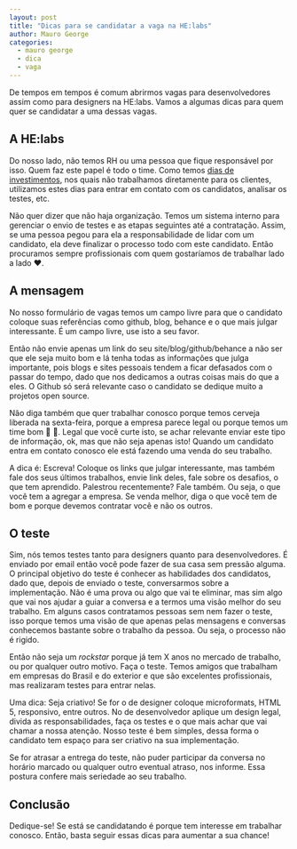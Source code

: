 ```yaml
---
layout: post
title: "Dicas para se candidatar a vaga na HE:labs"
author: Mauro George
categories:
  - mauro george
  - dica
  - vaga
---
```


De tempos em tempos é comum abrirmos vagas para desenvolvedores assim como para designers na HE:labs. Vamos a algumas dicas para quem quer se candidatar a uma dessas vagas.

<!--more-->

## A HE:labs

Do nosso lado, não temos RH ou uma pessoa que fique responsável por isso. Quem faz este papel é todo o time. Como temos [dias de investimentos](http://helabs.com.br/magica/), nos quais não trabalhamos diretamente para os clientes, utilizamos estes dias para entrar em contato com os candidatos, analisar os testes, etc.

Não quer dizer que não haja organização. Temos um sistema interno para gerenciar o envio de testes e as etapas seguintes até a contratação. Assim, se uma pessoa pegou para ela a responsabilidade de lidar com um candidato, ela deve finalizar o processo todo com este candidato.
Então procuramos sempre profissionais com quem gostaríamos de trabalhar lado a lado :heart:.

## A mensagem

No nosso formulário de vagas temos um campo livre para que o candidato coloque suas referências como github, blog, behance e o que mais julgar interessante. É um campo livre, use isto a seu favor.

Então não envie apenas um link do seu site/blog/github/behance a não ser que ele seja muito bom e lá tenha todas as informações que julga importante, pois blogs e sites pessoais tendem a ficar defasados com o passar do tempo, dado que nos dedicamos a outras coisas mais do que a eles. O Github só será relevante caso o candidato se dedique muito a projetos open source.

Não diga também que quer trabalhar conosco porque temos cerveja liberada na sexta-feira, porque a empresa parece legal ou porque temos um time bom :beer: :guitar:. Legal que você curte isto, se achar relevante enviar este tipo de informação, ok, mas que não seja apenas isto! Quando um candidato entra em contato conosco ele está fazendo uma venda do seu trabalho.

A dica é: Escreva! Coloque os links que julgar interessante, mas também fale dos seus últimos trabalhos, envie link deles, fale sobre os desafios, o que tem aprendido. Palestrou recentemente? Fale também. Ou seja, o que você tem a agregar a empresa. Se venda melhor, diga o que você tem de bom e porque devemos contratar você e não os outros.

## O teste

Sim, nós temos testes tanto para designers quanto para desenvolvedores. É enviado por email então você pode fazer de sua casa sem pressão alguma. O principal objetivo do teste é conhecer as habilidades dos candidatos, dado que, depois de enviado o teste, conversarmos sobre a implementação. Não é uma prova ou algo que vai te eliminar, mas sim algo que vai nos ajudar a guiar a conversa e a termos uma visão melhor do seu trabalho. Em alguns casos contratamos pessoas sem nem fazer o teste, isso porque temos uma visão de que apenas pelas mensagens e conversas conhecemos bastante sobre o trabalho da pessoa. Ou seja, o processo não é rigido.

Então não seja um *rockstar* porque já tem X anos no mercado de trabalho, ou por qualquer outro motivo. Faça o teste. Temos amigos que trabalham em empresas do Brasil e do exterior e que são excelentes profissionais, mas realizaram testes para entrar nelas.

Uma dica: Seja criativo! Se for o de designer coloque microformats, HTML 5, responsivo, entre outros. No de desenvolvedor aplique um design legal, divida as responsabilidades, faça os testes e o que mais achar que vai chamar a nossa atenção. Nosso teste é bem simples, dessa forma o candidato tem espaço para ser criativo na sua implementação.

Se for atrasar a entrega do teste, não puder participar da conversa no horário marcado ou qualquer outro eventual atraso, nos informe. Essa postura confere mais seriedade ao seu trabalho.

## Conclusão

Dedique-se! Se está se candidatando é porque tem interesse em trabalhar conosco. Então, basta seguir essas dicas para aumentar a sua chance!

